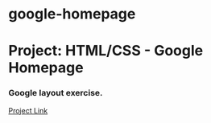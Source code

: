 # google-homepage
<h1>Project: HTML/CSS - Google Homepage</h1>
<h3>Google layout exercise.</h3> 
<a href='http://www.theodinproject.com/web-development-101/html-css?ref=lnav'>Project Link</a>